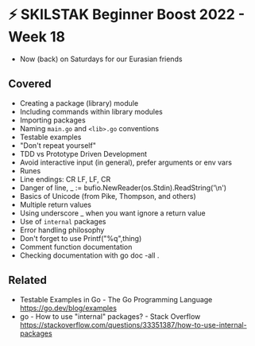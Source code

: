 # ⚡ SKILSTAK Beginner Boost 2022 - Week 18

* Now (back) on Saturdays for our Eurasian friends

## Covered

* Creating a package (library) module
* Including commands within library modules
* Importing packages
* Naming `main.go` and `<lib>.go` conventions
* Testable examples
* "Don't repeat yourself"
* TDD vs Prototype Driven Development
* Avoid interactive input (in general), prefer arguments or env vars
* Runes
* Line endings: CR LF, LF, CR
* Danger of  line, _ := bufio.NewReader(os.Stdin).ReadString('\n')
* Basics of Unicode (from Pike, Thompson, and others)
* Multiple return values
* Using underscore _ when you want ignore a return value
* Use of `internal` packages
* Error handling philosophy
* Don't forget to use Printf("%q",thing)
* Comment function documentation
* Checking documentation with go doc -all .

## Related

* Testable Examples in Go - The Go Programming Language  
  https://go.dev/blog/examples
* go - How to use \"internal\" packages? - Stack Overflow  
  https://stackoverflow.com/questions/33351387/how-to-use-internal-packages

